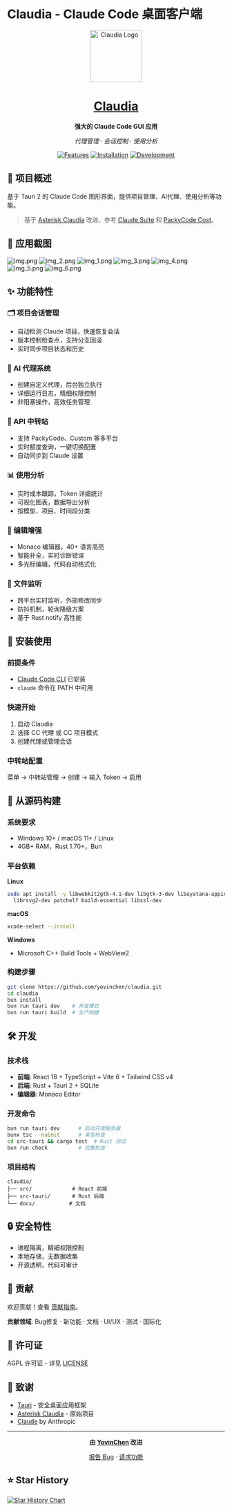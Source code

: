 # Claudia - Claude Code 桌面客户端

<div align="center">
  <img src="https://github.com/user-attachments/assets/92fd93ed-e71b-4b94-b270-50684323dd00" alt="Claudia Logo" width="120" height="120">

  <a href="https://claudiacode.com"><h1>Claudia</h1></a>

  <p><strong>强大的 Claude Code GUI 应用</strong></p>
  <p><em>代理管理 · 会话控制 · 使用分析</em></p>

  <p>
    <a href="#-功能特性"><img src="https://img.shields.io/badge/功能-✨-blue?style=for-the-badge" alt="Features"></a>
    <a href="#-安装使用"><img src="https://img.shields.io/badge/安装-🚀-green?style=for-the-badge" alt="Installation"></a>
    <a href="#️-开发"><img src="https://img.shields.io/badge/开发-🛠️-orange?style=for-the-badge" alt="Development"></a>
  </p>
</div>

## 📖 项目概述

基于 Tauri 2 的 Claude Code 图形界面，提供项目管理、AI代理、使用分析等功能。

> 基于 [Asterisk Claudia](https://github.com/getAsterisk/claudia) 改进，参考 [Claude Suite](https://github.com/xinhai-ai/claude-suite) 和 [PackyCode Cost](https://github.com/94mashiro/packycode-cost)。

## 📸 应用截图

![img.png](img/img.png)
![img_2.png](img/img_2.png)
![img_1.png](img/img_1.png)
![img_3.png](img/img_3.png)
![img_4.png](img/img_4.png)
![img_5.png](img/img_5.png)
![img_6.png](img/img_6.png)

## ✨ 功能特性

### 🗂️ 项目会话管理
- 自动检测 Claude 项目，快速恢复会话
- 版本控制检查点，支持分支回滚  
- 实时同步项目状态和历史

### 🤖 AI 代理系统
- 创建自定义代理，后台独立执行
- 详细运行日志，精细权限控制
- 非阻塞操作，高效任务管理

### 🔗 API 中转站
- 支持 PackyCode、Custom 等多平台
- 实时额度查询，一键切换配置
- 自动同步到 Claude 设置

### 📊 使用分析
- 实时成本跟踪，Token 详细统计
- 可视化图表，数据导出分析
- 按模型、项目、时间段分类

### 🎨 编辑增强
- Monaco 编辑器，40+ 语言高亮
- 智能补全，实时诊断错误
- 多光标编辑，代码自动格式化

### 📁 文件监听
- 跨平台实时监听，外部修改同步
- 防抖机制，轮询降级方案
- 基于 Rust notify 高性能

## 🚀 安装使用

### 前提条件
- [Claude Code CLI](https://claude.ai/code) 已安装
- `claude` 命令在 PATH 中可用

### 快速开始
1. 启动 Claudia
2. 选择 CC 代理 或 CC 项目模式
3. 创建代理或管理会话

### 中转站配置
菜单 → 中转站管理 → 创建 → 输入 Token → 启用

## 🔨 从源码构建

### 系统要求
- Windows 10+ / macOS 11+ / Linux
- 4GB+ RAM，Rust 1.70+，Bun

### 平台依赖
**Linux**
```bash
sudo apt install -y libwebkit2gtk-4.1-dev libgtk-3-dev libayatana-appindicator3-dev \
  librsvg2-dev patchelf build-essential libssl-dev
```

**macOS**
```bash
xcode-select --install
```

**Windows**
- Microsoft C++ Build Tools + WebView2

### 构建步骤
```bash
git clone https://github.com/yovinchen/claudia.git
cd claudia
bun install
bun run tauri dev    # 开发模式
bun run tauri build  # 生产构建
```

## 🛠️ 开发

### 技术栈
- **前端**: React 18 + TypeScript + Vite 6 + Tailwind CSS v4
- **后端**: Rust + Tauri 2 + SQLite
- **编辑器**: Monaco Editor

### 开发命令
```bash
bun run tauri dev      # 启动开发服务器
bunx tsc --noEmit      # 类型检查
cd src-tauri && cargo test  # Rust 测试
bun run check          # 完整检查
```

### 项目结构
```
claudia/
├── src/             # React 前端
├── src-tauri/       # Rust 后端
└── docs/           # 文档
```

## 🔒 安全特性

- 进程隔离，精细权限控制
- 本地存储，无数据收集
- 开源透明，代码可审计

## 🤝 贡献

欢迎贡献！查看 [贡献指南](CONTRIBUTING.md)。

**贡献领域**: Bug修复 · 新功能 · 文档 · UI/UX · 测试 · 国际化

## 📄 许可证

AGPL 许可证 - 详见 [LICENSE](LICENSE)

## 🙏 致谢

- [Tauri](https://tauri.app/) - 安全桌面应用框架
- [Asterisk Claudia](https://github.com/getAsterisk/claudia) - 原始项目
- [Claude](https://claude.ai) by Anthropic

---

<div align="center">
  <p><strong>由 <a href="https://github.com/yovinchen">YovinChen</a> 改进</strong></p>
  <p><a href="https://github.com/yovinchen/claudia/issues">报告 Bug</a> · <a href="https://github.com/yovinchen/claudia/issues">请求功能</a></p>
</div>

## ⭐ Star History

[![Star History Chart](https://api.star-history.com/svg?repos=yovinchen/claudia&type=Date)](https://star-history.com/#yovinchen/claudia&Date)
